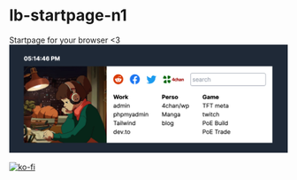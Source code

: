# lb-startpage-n1
Startpage for your browser &lt;3
<br>
<img src="./preview.png">
<br>

<a href="https://ko-fi.com/lbegey" target="_blank"><img alt="ko-fi" src="https://img.shields.io/badge/KoFi-deepjyoti30-red?style=for-the-badge&logo=ko-fi"></a> 

